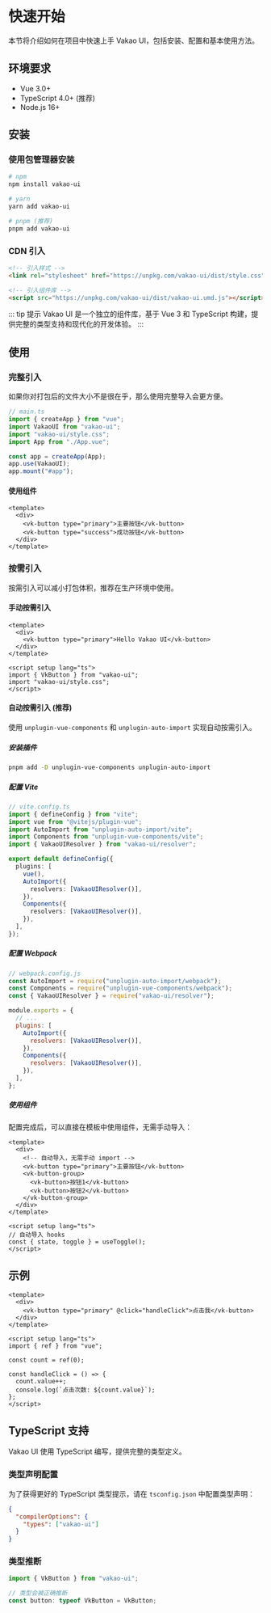 # 快速开始

本节将介绍如何在项目中快速上手 Vakao UI，包括安装、配置和基本使用方法。

## 环境要求

- Vue 3.0+
- TypeScript 4.0+ (推荐)
- Node.js 16+

## 安装

### 使用包管理器安装

```bash
# npm
npm install vakao-ui

# yarn
yarn add vakao-ui

# pnpm (推荐)
pnpm add vakao-ui
```

### CDN 引入

```html
<!-- 引入样式 -->
<link rel="stylesheet" href="https://unpkg.com/vakao-ui/dist/style.css" />

<!-- 引入组件库 -->
<script src="https://unpkg.com/vakao-ui/dist/vakao-ui.umd.js"></script>
```

::: tip 提示
Vakao UI 是一个独立的组件库，基于 Vue 3 和 TypeScript 构建，提供完整的类型支持和现代化的开发体验。
:::

## 使用

### 完整引入

如果你对打包后的文件大小不是很在乎，那么使用完整导入会更方便。

```typescript
// main.ts
import { createApp } from "vue";
import VakaoUI from "vakao-ui";
import "vakao-ui/style.css";
import App from "./App.vue";

const app = createApp(App);
app.use(VakaoUI);
app.mount("#app");
```

#### 使用组件

```vue
<template>
  <div>
    <vk-button type="primary">主要按钮</vk-button>
    <vk-button type="success">成功按钮</vk-button>
  </div>
</template>
```

### 按需引入

按需引入可以减小打包体积，推荐在生产环境中使用。

#### 手动按需引入

```vue
<template>
  <div>
    <vk-button type="primary">Hello Vakao UI</vk-button>
  </div>
</template>

<script setup lang="ts">
import { VkButton } from "vakao-ui";
import "vakao-ui/style.css";
</script>
```

#### 自动按需引入 (推荐)

使用 `unplugin-vue-components` 和 `unplugin-auto-import` 实现自动按需引入。

##### 安装插件

```bash
pnpm add -D unplugin-vue-components unplugin-auto-import
```

##### 配置 Vite

```typescript
// vite.config.ts
import { defineConfig } from "vite";
import vue from "@vitejs/plugin-vue";
import AutoImport from "unplugin-auto-import/vite";
import Components from "unplugin-vue-components/vite";
import { VakaoUIResolver } from "vakao-ui/resolver";

export default defineConfig({
  plugins: [
    vue(),
    AutoImport({
      resolvers: [VakaoUIResolver()],
    }),
    Components({
      resolvers: [VakaoUIResolver()],
    }),
  ],
});
```

##### 配置 Webpack

```javascript
// webpack.config.js
const AutoImport = require("unplugin-auto-import/webpack");
const Components = require("unplugin-vue-components/webpack");
const { VakaoUIResolver } = require("vakao-ui/resolver");

module.exports = {
  // ...
  plugins: [
    AutoImport({
      resolvers: [VakaoUIResolver()],
    }),
    Components({
      resolvers: [VakaoUIResolver()],
    }),
  ],
};
```

##### 使用组件

配置完成后，可以直接在模板中使用组件，无需手动导入：

```vue
<template>
  <div>
    <!-- 自动导入，无需手动 import -->
    <vk-button type="primary">主要按钮</vk-button>
    <vk-button-group>
      <vk-button>按钮1</vk-button>
      <vk-button>按钮2</vk-button>
    </vk-button-group>
  </div>
</template>

<script setup lang="ts">
// 自动导入 hooks
const { state, toggle } = useToggle();
</script>
```

## 示例

```vue
<template>
  <div>
    <vk-button type="primary" @click="handleClick">点击我</vk-button>
  </div>
</template>

<script setup lang="ts">
import { ref } from "vue";

const count = ref(0);

const handleClick = () => {
  count.value++;
  console.log(`点击次数: ${count.value}`);
};
</script>
```

## TypeScript 支持

Vakao UI 使用 TypeScript 编写，提供完整的类型定义。

### 类型声明配置

为了获得更好的 TypeScript 类型提示，请在 `tsconfig.json` 中配置类型声明：

```json
{
  "compilerOptions": {
    "types": ["vakao-ui"]
  }
}
```

### 类型推断

```ts
import { VkButton } from "vakao-ui";

// 类型会被正确推断
const button: typeof VkButton = VkButton;
```
